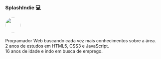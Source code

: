 ### SplashIndie 💻
<img src="https://i.pinimg.com/564x/dd/92/40/dd9240517033225ae8c285a618d69eda.jpg" style="width: 50px; height: 50px; border-radius: 50%;">

<br>
<br>
Programador Web buscando cada vez mais conhecimentos sobre a área.<br>
2 anos de estudos em HTML5, CSS3 e JavaScript.
<br>
16 anos de idade e indo em busca de emprego.
<br>
<br>
